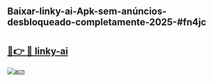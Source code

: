 ## Baixar-linky-ai-Apk-sem-anúncios-desbloqueado-completamente-2025-#fn4jc

# <h2><a href="https://ainizakaria.my?title=linky-ai&ref=22M">🔗👉 🔴 linky-ai</a></h2>

[![acn](https://github.com/user-attachments/assets/0f9c940e-d8b0-45ae-aac7-cd30a18b3e1c)](https://ainizakaria.my?title=linky-ai&ref=22M)


